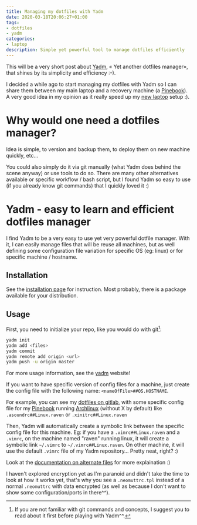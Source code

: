```yaml
---
title: Managing my dotfiles with Yadm
date: 2020-03-18T20:06:27+01:00
tags:
- dotfiles
- yadm
categories:
- laptop
description: Simple yet powerful tool to manage dotfiles efficiently
---
```


This will be a very short post about [Yadm](https://yadm.io/), « Yet another dotfiles manager», that shines by its simplicity and efficiency :-).

I decided a while ago to start managing my dotfiles with Yadm so I can share them between my main laptop and a recovery machine (a [Pinebook](https://www.pine64.org/pinebook/)). A very good idea in my opinion as it really speed up my [new laptop](/posts/2020/03/15/buying-linux-laptop/) setup :).


# Why would one need a dotfiles manager?

Idea is simple, to version and backup them, to deploy them on new machine quickly, etc…

You could also simply do it via git manually (what Yadm does behind the scene anyway) or use tools to do so. There are many other alternatives available or specific workflow / bash script, but I found Yadm so easy to use (if you already know git commands) that I quickly loved it :)


# Yadm - easy to learn and efficient dotfiles manager

I find Yadm to be a very easy to use yet very powerful dotfile manager. With it, I can easily manage files that will be reuse all machines, but as well defining some configuration file variation for specific OS (eg: linux) or for specific machine / hostname.

## Installation

See the [installation page](https://yadm.io/docs/install) for instruction. Most probably, there is a package available for your distribution.


## Usage

First, you need to initialize your repo, like you would do with git[^1]:

```bash
yadm init
yadm add <files>
yadm commit
yadm remote add origin <url>
yadm push -u origin master
```

For more usage information, see the [yadm](https://yadm.io/) website!

If you want to have specific version of config files for a machine, just create the config file with the following name: `<nameOfFile>##OS.HOSTNAME`.

For example, you can see my [dotfiles on gitlab](https://gitlab.com/bacardi55/yadm-dotfiles), with some specific config file for my [Pinebook](https://www.pine64.org/pinebook/) running [Archlinux](https://www.archlinux.org/) (without X by default) like `.asoundrc##Linux.raven` or `.xinitrc##Linux.raven`

Then, Yadm will automatically create a symbolic link between the specific config file for this machine. Eg: if you have a `.vimrc##Linux.raven` and a `.vimrc`, on the machine named "raven" running linux, it will create a symbolic link `~/.vimrc` to `~/.vimrc##Linux.raven`. On other machine, it will use the default `.vimrc` file of my Yadm repository… Pretty neat, right? :)

Look at the [documentation on alternate files](https://yadm.io/docs/alternates#) for more explaination :)


I haven't explored encryption yet as I'm paranoid and didn't take the time to look at how it works yet, that's why you see a `.neomuttrc.tpl` instead of a normal `.neomuttrc` with data encrypted (as well as because I don't want to show some configuration/ports in there^^).


[^1]: If you are not familiar with git commands and concepts, I suggest you to read about it first before playing with Yadm^^.
